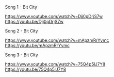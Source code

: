 
Song 1 - Bit City

https://www.youtube.com/watch?v=Djj0pDrjS7w
https://youtu.be/Djj0pDrjS7w

Song 2 - Bit City

https://www.youtube.com/watch?v=mApzmRrYvmc
https://youtu.be/mApzmRrYvmc

Song 3 - Bit City

https://www.youtube.com/watch?v=75Q4p5lJ7Y8
https://youtu.be/75Q4p5lJ7Y8